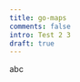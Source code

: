 ```yaml
---
title: go-maps
comments: false
intro: Test 2 3
draft: true
---
```

abc
<script src="http://d3js.org/d3.v3.js"></script>
<link rel="stylesheet" type="text/css" href="/vendor/nouislider/nouislider.min.css">
<script src="/vendor/nouislider/nouislider.min.js"></script>
<div>
<div id=all_board></div>
<div id=all_slider></div>
</div>
<div id=win_div></div>
<div id=first_div></div>
<script src=assets/render_map.js></script>
<script src=assets/freq_maps.js></script>
<script>
create_board("all");
</script>
